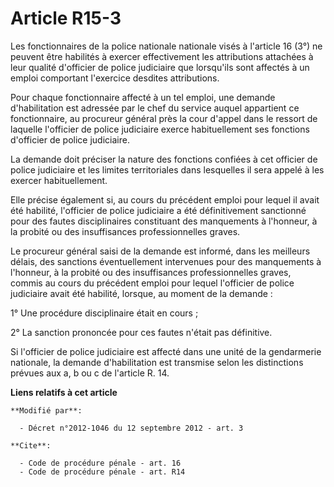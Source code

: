 # Article R15-3

Les fonctionnaires de la police nationale nationale visés à l'article 16 (3°) ne peuvent être habilités à exercer
effectivement les attributions attachées à leur qualité d'officier de police judiciaire que lorsqu'ils sont affectés à un
emploi comportant l'exercice desdites attributions. 

Pour chaque fonctionnaire affecté à un tel emploi, une demande d'habilitation est adressée par le chef du service auquel
appartient ce fonctionnaire, au procureur général près la cour d'appel dans le ressort de laquelle l'officier de police
judiciaire exerce habituellement ses fonctions d'officier de police judiciaire. 

La demande doit préciser la nature des fonctions confiées à cet officier de police judiciaire et les limites territoriales
dans lesquelles il sera appelé à les exercer habituellement. 

Elle précise également si, au cours du précédent emploi pour lequel il avait été habilité, l'officier de police judiciaire a
été définitivement sanctionné pour des fautes disciplinaires constituant des manquements à l'honneur, à la probité ou des
insuffisances professionnelles graves. 

Le procureur général saisi de la demande est informé, dans les meilleurs délais, des sanctions éventuellement intervenues
pour des manquements à l'honneur, à la probité ou des insuffisances professionnelles graves, commis au cours du précédent
emploi pour lequel l'officier de police judiciaire avait été habilité, lorsque, au moment de la demande : 

1° Une procédure disciplinaire était en cours ; 

2° La sanction prononcée pour ces fautes n'était pas définitive. 

Si l'officier de police judiciaire est affecté dans une unité de la gendarmerie nationale, la demande d'habilitation est
transmise selon les distinctions prévues aux a, b ou c de l'article R. 14.

**Liens relatifs à cet article**

	**Modifié par**:

	  - Décret n°2012-1046 du 12 septembre 2012 - art. 3

	**Cite**:

	  - Code de procédure pénale - art. 16
	  - Code de procédure pénale - art. R14
